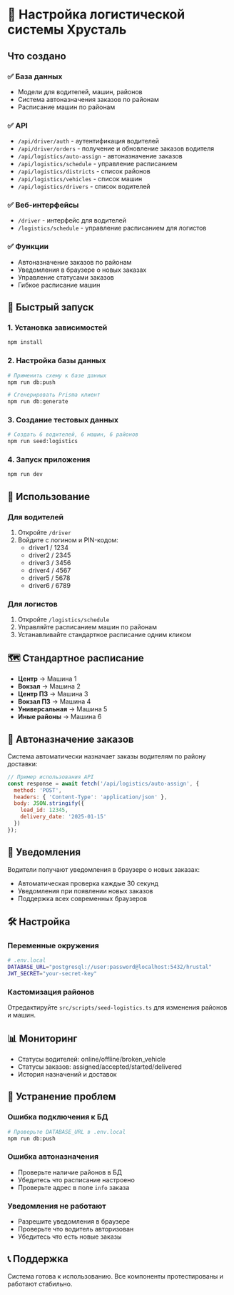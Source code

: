 # 🚛 Настройка логистической системы Хрусталь

## Что создано

### ✅ База данных
- Модели для водителей, машин, районов
- Система автоназначения заказов по районам
- Расписание машин по районам

### ✅ API
- `/api/driver/auth` - аутентификация водителей
- `/api/driver/orders` - получение и обновление заказов водителя
- `/api/logistics/auto-assign` - автоназначение заказов
- `/api/logistics/schedule` - управление расписанием
- `/api/logistics/districts` - список районов
- `/api/logistics/vehicles` - список машин
- `/api/logistics/drivers` - список водителей

### ✅ Веб-интерфейсы
- `/driver` - интерфейс для водителей
- `/logistics/schedule` - управление расписанием для логистов

### ✅ Функции
- Автоназначение заказов по районам
- Уведомления в браузере о новых заказах
- Управление статусами заказов
- Гибкое расписание машин

## 🚀 Быстрый запуск

### 1. Установка зависимостей
```bash
npm install
```

### 2. Настройка базы данных
```bash
# Применить схему к базе данных
npm run db:push

# Сгенерировать Prisma клиент
npm run db:generate
```

### 3. Создание тестовых данных
```bash
# Создать 6 водителей, 6 машин, 6 районов
npm run seed:logistics
```

### 4. Запуск приложения
```bash
npm run dev
```

## 📱 Использование

### Для водителей
1. Откройте `/driver`
2. Войдите с логином и PIN-кодом:
   - driver1 / 1234
   - driver2 / 2345
   - driver3 / 3456
   - driver4 / 4567
   - driver5 / 5678
   - driver6 / 6789

### Для логистов
1. Откройте `/logistics/schedule`
2. Управляйте расписанием машин по районам
3. Устанавливайте стандартное расписание одним кликом

## 🗺️ Стандартное расписание

- **Центр** → Машина 1
- **Вокзал** → Машина 2  
- **Центр ПЗ** → Машина 3
- **Вокзал ПЗ** → Машина 4
- **Универсальная** → Машина 5
- **Иные районы** → Машина 6

## 🔄 Автоназначение заказов

Система автоматически назначает заказы водителям по району доставки:

```javascript
// Пример использования API
const response = await fetch('/api/logistics/auto-assign', {
  method: 'POST',
  headers: { 'Content-Type': 'application/json' },
  body: JSON.stringify({
    lead_id: 12345,
    delivery_date: '2025-01-15'
  })
});
```

## 🔔 Уведомления

Водители получают уведомления в браузере о новых заказах:
- Автоматическая проверка каждые 30 секунд
- Уведомления при появлении новых заказов
- Поддержка всех современных браузеров

## 🛠️ Настройка

### Переменные окружения
```bash
# .env.local
DATABASE_URL="postgresql://user:password@localhost:5432/hrustal"
JWT_SECRET="your-secret-key"
```

### Кастомизация районов
Отредактируйте `src/scripts/seed-logistics.ts` для изменения районов и машин.

## 📊 Мониторинг

- Статусы водителей: online/offline/broken_vehicle
- Статусы заказов: assigned/accepted/started/delivered
- История назначений и доставок

## 🚨 Устранение проблем

### Ошибка подключения к БД
```bash
# Проверьте DATABASE_URL в .env.local
npm run db:push
```

### Ошибка автоназначения
- Проверьте наличие районов в БД
- Убедитесь что расписание настроено
- Проверьте адрес в поле `info` заказа

### Уведомления не работают
- Разрешите уведомления в браузере
- Проверьте что водитель авторизован
- Убедитесь что есть новые заказы

## 📞 Поддержка

Система готова к использованию. Все компоненты протестированы и работают стабильно.
